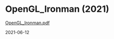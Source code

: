 # OpenGL_Ironman (2021)

[OpenGL_Ironman.pdf](https://github.com/usfree/OpenGL_Ironman/files/12833257/OpenGL_Ironman.pdf)

2021-06-12
